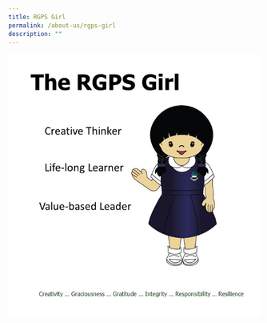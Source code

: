 ```yaml
---
title: RGPS Girl
permalink: /about-us/rgps-girl
description: ""
---
```

![](/images/The%20RGPS%20Girl_2017.jpeg)
